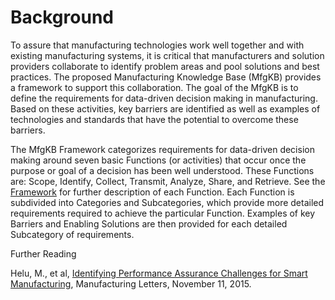 # Background

To assure that manufacturing technologies work well together and with existing manufacturing systems, it is critical that manufacturers and solution providers collaborate to identify problem areas and pool solutions and best practices. The proposed Manufacturing Knowledge Base (MfgKB) provides a framework to support this collaboration. The goal of the MfgKB is to define the requirements for data-driven decision making in manufacturing. Based on these activities, key barriers are identified as well as examples of technologies and standards that have the potential to overcome these barriers.

The MfgKB Framework categorizes requirements for data-driven decision making around seven basic Functions (or activities) that occur once the purpose or goal of a decision has been well understood. These Functions are: Scope, Identify, Collect, Transmit, Analyze, Share, and Retrieve. See the [Framework](Framework.xlsx) for further description of each Function. Each Function is subdivided into Categories and Subcategories, which provide more detailed requirements required to achieve the particular Function. Examples of key Barriers and Enabling Solutions are then provided for each detailed Subcategory of requirements.

Further Reading

Helu, M., et al, [Identifying Performance Assurance Challenges for Smart Manufacturing](http://www.nist.gov/manuscript-publication-search.cfm?pub_id=918552), Manufacturing Letters, November 11, 2015.
